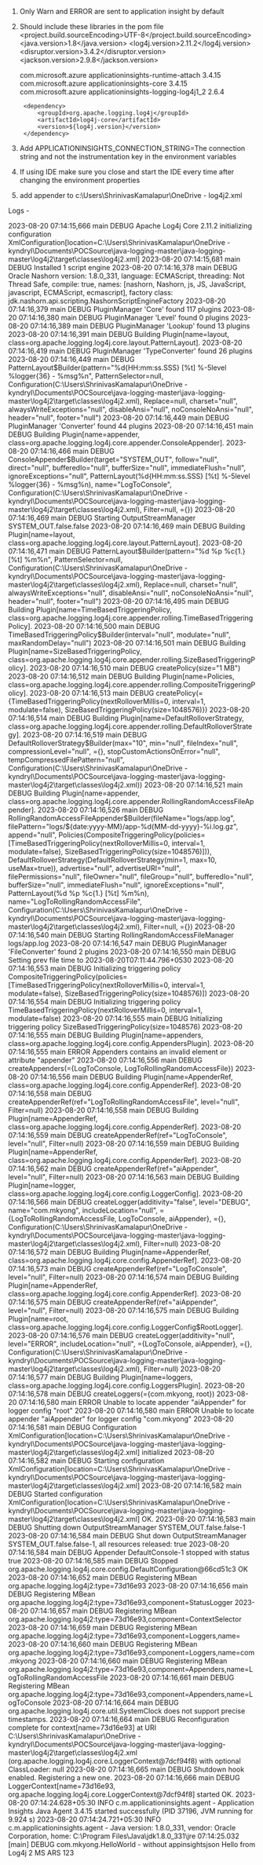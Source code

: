1) Only Warn and ERROR are sent to application insight by default
2) Should include these libraries in the pom file 
  		<properties>
		<project.build.sourceEncoding>UTF-8</project.build.sourceEncoding>
		<java.version>1.8</java.version>
		<log4j.version>2.11.2</log4j.version>
		<disruptor.version>3.4.2</disruptor.version>
		<jackson.version>2.9.8</jackson.version>
	</properties>

	<dependencies>
		<dependency>
			<groupId>com.microsoft.azure</groupId>
			<artifactId>applicationinsights-runtime-attach</artifactId>
			<version>3.4.15</version>
		</dependency>
		<dependency>
			<groupId>com.microsoft.azure</groupId>
			<artifactId>applicationinsights-core</artifactId>
			<version>3.4.15</version>
		</dependency>
		<dependency>
			<groupId>com.microsoft.azure</groupId>
			<artifactId>applicationinsights-logging-log4j1_2</artifactId>
			<version>2.6.4</version>
		</dependency>

		<dependency>
			<groupId>org.apache.logging.log4j</groupId>
			<artifactId>log4j-core</artifactId>
			<version>${log4j.version}</version>
		</dependency>


3) Add APPLICATIONINSIGHTS_CONNECTION_STRING=The connection string and not the instrumentation key in the environment variables 
4) If using IDE make sure you close and start the IDE every time after changing the environment properties 
5) add appender to c:\Users\ShrinivasKamalapur\OneDrive - log4j2.xml
  <appender name="aiAppender" type="Microsoft.ApplicationInsights.Log4NetAppender.ApplicationInsightsAppender, Microsoft.ApplicationInsights.Log4NetAppender">
    <layout type="log4net.Layout.PatternLayout">
        <conversionPattern value="%message%newline" />
    </layout>

   <Loggers>
        <!-- avoid duplicated logs with additivity=false -->
        <Logger name="com.mkyong" level="debug" additivity="false">
            <AppenderRef ref="LogToRollingRandomAccessFile"/>
            <AppenderRef ref="LogToConsole"/>
              <AppenderRef ref="aiAppender"/>
        </Logger>
        <Root level="error">
            <AppenderRef ref="LogToConsole"/>
              <AppenderRef ref="aiAppender"/>
        </Root>
    </Loggers>



Logs - 

2023-08-20 07:14:15,666 main DEBUG Apache Log4j Core 2.11.2 initializing configuration XmlConfiguration[location=C:\Users\ShrinivasKamalapur\OneDrive - kyndryl\Documents\POCSource\java-logging-master\java-logging-master\log4j2\target\classes\log4j2.xml]
2023-08-20 07:14:15,681 main DEBUG Installed 1 script engine
2023-08-20 07:14:16,378 main DEBUG Oracle Nashorn version: 1.8.0_331, language: ECMAScript, threading: Not Thread Safe, compile: true, names: [nashorn, Nashorn, js, JS, JavaScript, javascript, ECMAScript, ecmascript], factory class: jdk.nashorn.api.scripting.NashornScriptEngineFactory
2023-08-20 07:14:16,379 main DEBUG PluginManager 'Core' found 117 plugins
2023-08-20 07:14:16,380 main DEBUG PluginManager 'Level' found 0 plugins
2023-08-20 07:14:16,389 main DEBUG PluginManager 'Lookup' found 13 plugins
2023-08-20 07:14:16,391 main DEBUG Building Plugin[name=layout, class=org.apache.logging.log4j.core.layout.PatternLayout].
2023-08-20 07:14:16,419 main DEBUG PluginManager 'TypeConverter' found 26 plugins
2023-08-20 07:14:16,449 main DEBUG PatternLayout$Builder(pattern="%d{HH:mm:ss.SSS} [%t] %-5level %logger{36} - %msg%n", PatternSelector=null, Configuration(C:\Users\ShrinivasKamalapur\OneDrive - kyndryl\Documents\POCSource\java-logging-master\java-logging-master\log4j2\target\classes\log4j2.xml), Replace=null, charset="null", alwaysWriteExceptions="null", disableAnsi="null", noConsoleNoAnsi="null", header="null", footer="null")
2023-08-20 07:14:16,449 main DEBUG PluginManager 'Converter' found 44 plugins
2023-08-20 07:14:16,451 main DEBUG Building Plugin[name=appender, class=org.apache.logging.log4j.core.appender.ConsoleAppender].
2023-08-20 07:14:16,466 main DEBUG ConsoleAppender$Builder(target="SYSTEM_OUT", follow="null", direct="null", bufferedIo="null", bufferSize="null", immediateFlush="null", ignoreExceptions="null", PatternLayout(%d{HH:mm:ss.SSS} [%t] %-5level %logger{36} - %msg%n), name="LogToConsole", Configuration(C:\Users\ShrinivasKamalapur\OneDrive - kyndryl\Documents\POCSource\java-logging-master\java-logging-master\log4j2\target\classes\log4j2.xml), Filter=null, ={})
2023-08-20 07:14:16,469 main DEBUG Starting OutputStreamManager SYSTEM_OUT.false.false
2023-08-20 07:14:16,469 main DEBUG Building Plugin[name=layout, class=org.apache.logging.log4j.core.layout.PatternLayout].
2023-08-20 07:14:16,471 main DEBUG PatternLayout$Builder(pattern="%d %p %c{1.} [%t] %m%n", PatternSelector=null, Configuration(C:\Users\ShrinivasKamalapur\OneDrive - kyndryl\Documents\POCSource\java-logging-master\java-logging-master\log4j2\target\classes\log4j2.xml), Replace=null, charset="null", alwaysWriteExceptions="null", disableAnsi="null", noConsoleNoAnsi="null", header="null", footer="null")
2023-08-20 07:14:16,495 main DEBUG Building Plugin[name=TimeBasedTriggeringPolicy, class=org.apache.logging.log4j.core.appender.rolling.TimeBasedTriggeringPolicy].
2023-08-20 07:14:16,500 main DEBUG TimeBasedTriggeringPolicy$Builder(interval="null", modulate="null", maxRandomDelay="null")
2023-08-20 07:14:16,501 main DEBUG Building Plugin[name=SizeBasedTriggeringPolicy, class=org.apache.logging.log4j.core.appender.rolling.SizeBasedTriggeringPolicy].
2023-08-20 07:14:16,510 main DEBUG createPolicy(size="1 MB")
2023-08-20 07:14:16,512 main DEBUG Building Plugin[name=Policies, class=org.apache.logging.log4j.core.appender.rolling.CompositeTriggeringPolicy].
2023-08-20 07:14:16,513 main DEBUG createPolicy(={TimeBasedTriggeringPolicy(nextRolloverMillis=0, interval=1, modulate=false), SizeBasedTriggeringPolicy(size=1048576)})
2023-08-20 07:14:16,514 main DEBUG Building Plugin[name=DefaultRolloverStrategy, class=org.apache.logging.log4j.core.appender.rolling.DefaultRolloverStrategy].
2023-08-20 07:14:16,519 main DEBUG DefaultRolloverStrategy$Builder(max="10", min="null", fileIndex="null", compressionLevel="null", ={}, stopCustomActionsOnError="null", tempCompressedFilePattern="null", Configuration(C:\Users\ShrinivasKamalapur\OneDrive - kyndryl\Documents\POCSource\java-logging-master\java-logging-master\log4j2\target\classes\log4j2.xml))
2023-08-20 07:14:16,521 main DEBUG Building Plugin[name=appender, class=org.apache.logging.log4j.core.appender.RollingRandomAccessFileAppender].
2023-08-20 07:14:16,526 main DEBUG RollingRandomAccessFileAppender$Builder(fileName="logs/app.log", filePattern="logs/${date:yyyy-MM}/app-%d{MM-dd-yyyy}-%i.log.gz", append="null", Policies(CompositeTriggeringPolicy(policies=[TimeBasedTriggeringPolicy(nextRolloverMillis=0, interval=1, modulate=false), SizeBasedTriggeringPolicy(size=1048576)])), DefaultRolloverStrategy(DefaultRolloverStrategy(min=1, max=10, useMax=true)), advertise="null", advertiseURI="null", filePermissions="null", fileOwner="null", fileGroup="null", bufferedIo="null", bufferSize="null", immediateFlush="null", ignoreExceptions="null", PatternLayout(%d %p %c{1.} [%t] %m%n), name="LogToRollingRandomAccessFile", Configuration(C:\Users\ShrinivasKamalapur\OneDrive - kyndryl\Documents\POCSource\java-logging-master\java-logging-master\log4j2\target\classes\log4j2.xml), Filter=null, ={})
2023-08-20 07:14:16,540 main DEBUG Starting RollingRandomAccessFileManager logs/app.log
2023-08-20 07:14:16,547 main DEBUG PluginManager 'FileConverter' found 2 plugins
2023-08-20 07:14:16,550 main DEBUG Setting prev file time to 2023-08-20T07:11:44.796+0530
2023-08-20 07:14:16,553 main DEBUG Initializing triggering policy CompositeTriggeringPolicy(policies=[TimeBasedTriggeringPolicy(nextRolloverMillis=0, interval=1, modulate=false), SizeBasedTriggeringPolicy(size=1048576)])
2023-08-20 07:14:16,554 main DEBUG Initializing triggering policy TimeBasedTriggeringPolicy(nextRolloverMillis=0, interval=1, modulate=false)
2023-08-20 07:14:16,555 main DEBUG Initializing triggering policy SizeBasedTriggeringPolicy(size=1048576)
2023-08-20 07:14:16,555 main DEBUG Building Plugin[name=appenders, class=org.apache.logging.log4j.core.config.AppendersPlugin].
2023-08-20 07:14:16,555 main ERROR Appenders contains an invalid element or attribute "appender"
2023-08-20 07:14:16,556 main DEBUG createAppenders(={LogToConsole, LogToRollingRandomAccessFile})
2023-08-20 07:14:16,556 main DEBUG Building Plugin[name=AppenderRef, class=org.apache.logging.log4j.core.config.AppenderRef].
2023-08-20 07:14:16,558 main DEBUG createAppenderRef(ref="LogToRollingRandomAccessFile", level="null", Filter=null)
2023-08-20 07:14:16,558 main DEBUG Building Plugin[name=AppenderRef, class=org.apache.logging.log4j.core.config.AppenderRef].
2023-08-20 07:14:16,559 main DEBUG createAppenderRef(ref="LogToConsole", level="null", Filter=null)
2023-08-20 07:14:16,559 main DEBUG Building Plugin[name=AppenderRef, class=org.apache.logging.log4j.core.config.AppenderRef].
2023-08-20 07:14:16,562 main DEBUG createAppenderRef(ref="aiAppender", level="null", Filter=null)
2023-08-20 07:14:16,563 main DEBUG Building Plugin[name=logger, class=org.apache.logging.log4j.core.config.LoggerConfig].
2023-08-20 07:14:16,566 main DEBUG createLogger(additivity="false", level="DEBUG", name="com.mkyong", includeLocation="null", ={LogToRollingRandomAccessFile, LogToConsole, aiAppender}, ={}, Configuration(C:\Users\ShrinivasKamalapur\OneDrive - kyndryl\Documents\POCSource\java-logging-master\java-logging-master\log4j2\target\classes\log4j2.xml), Filter=null)
2023-08-20 07:14:16,572 main DEBUG Building Plugin[name=AppenderRef, class=org.apache.logging.log4j.core.config.AppenderRef].
2023-08-20 07:14:16,573 main DEBUG createAppenderRef(ref="LogToConsole", level="null", Filter=null)
2023-08-20 07:14:16,574 main DEBUG Building Plugin[name=AppenderRef, class=org.apache.logging.log4j.core.config.AppenderRef].
2023-08-20 07:14:16,575 main DEBUG createAppenderRef(ref="aiAppender", level="null", Filter=null)
2023-08-20 07:14:16,575 main DEBUG Building Plugin[name=root, class=org.apache.logging.log4j.core.config.LoggerConfig$RootLogger].
2023-08-20 07:14:16,576 main DEBUG createLogger(additivity="null", level="ERROR", includeLocation="null", ={LogToConsole, aiAppender}, ={}, Configuration(C:\Users\ShrinivasKamalapur\OneDrive - kyndryl\Documents\POCSource\java-logging-master\java-logging-master\log4j2\target\classes\log4j2.xml), Filter=null)
2023-08-20 07:14:16,577 main DEBUG Building Plugin[name=loggers, class=org.apache.logging.log4j.core.config.LoggersPlugin].
2023-08-20 07:14:16,578 main DEBUG createLoggers(={com.mkyong, root})
2023-08-20 07:14:16,580 main ERROR Unable to locate appender "aiAppender" for logger config "root"
2023-08-20 07:14:16,580 main ERROR Unable to locate appender "aiAppender" for logger config "com.mkyong"
2023-08-20 07:14:16,581 main DEBUG Configuration XmlConfiguration[location=C:\Users\ShrinivasKamalapur\OneDrive - kyndryl\Documents\POCSource\java-logging-master\java-logging-master\log4j2\target\classes\log4j2.xml] initialized
2023-08-20 07:14:16,582 main DEBUG Starting configuration XmlConfiguration[location=C:\Users\ShrinivasKamalapur\OneDrive - kyndryl\Documents\POCSource\java-logging-master\java-logging-master\log4j2\target\classes\log4j2.xml]
2023-08-20 07:14:16,582 main DEBUG Started configuration XmlConfiguration[location=C:\Users\ShrinivasKamalapur\OneDrive - kyndryl\Documents\POCSource\java-logging-master\java-logging-master\log4j2\target\classes\log4j2.xml] OK.
2023-08-20 07:14:16,583 main DEBUG Shutting down OutputStreamManager SYSTEM_OUT.false.false-1
2023-08-20 07:14:16,584 main DEBUG Shut down OutputStreamManager SYSTEM_OUT.false.false-1, all resources released: true
2023-08-20 07:14:16,584 main DEBUG Appender DefaultConsole-1 stopped with status true
2023-08-20 07:14:16,585 main DEBUG Stopped org.apache.logging.log4j.core.config.DefaultConfiguration@66cd51c3 OK
2023-08-20 07:14:16,652 main DEBUG Registering MBean org.apache.logging.log4j2:type=73d16e93
2023-08-20 07:14:16,656 main DEBUG Registering MBean org.apache.logging.log4j2:type=73d16e93,component=StatusLogger
2023-08-20 07:14:16,657 main DEBUG Registering MBean org.apache.logging.log4j2:type=73d16e93,component=ContextSelector
2023-08-20 07:14:16,659 main DEBUG Registering MBean org.apache.logging.log4j2:type=73d16e93,component=Loggers,name=
2023-08-20 07:14:16,660 main DEBUG Registering MBean org.apache.logging.log4j2:type=73d16e93,component=Loggers,name=com.mkyong
2023-08-20 07:14:16,660 main DEBUG Registering MBean org.apache.logging.log4j2:type=73d16e93,component=Appenders,name=LogToRollingRandomAccessFile
2023-08-20 07:14:16,661 main DEBUG Registering MBean org.apache.logging.log4j2:type=73d16e93,component=Appenders,name=LogToConsole
2023-08-20 07:14:16,664 main DEBUG org.apache.logging.log4j.core.util.SystemClock does not support precise timestamps.
2023-08-20 07:14:16,664 main DEBUG Reconfiguration complete for context[name=73d16e93] at URI C:\Users\ShrinivasKamalapur\OneDrive - kyndryl\Documents\POCSource\java-logging-master\java-logging-master\log4j2\target\classes\log4j2.xml (org.apache.logging.log4j.core.LoggerContext@7dcf94f8) with optional ClassLoader: null
2023-08-20 07:14:16,665 main DEBUG Shutdown hook enabled. Registering a new one.
2023-08-20 07:14:16,666 main DEBUG LoggerContext[name=73d16e93, org.apache.logging.log4j.core.LoggerContext@7dcf94f8] started OK.
2023-08-20 07:14:24.628+05:30 INFO  c.m.applicationinsights.agent - Application Insights Java Agent 3.4.15 started successfully (PID 37196, JVM running for 9.924 s)
2023-08-20 07:14:24.721+05:30 INFO  c.m.applicationinsights.agent - Java version: 1.8.0_331, vendor: Oracle Corporation, home: C:\Program Files\Java\jdk1.8.0_331\jre
07:14:25.032 [main] DEBUG com.mkyong.HelloWorld - without appinsightsjson Hello from Log4j 2 MS ARS 123 
